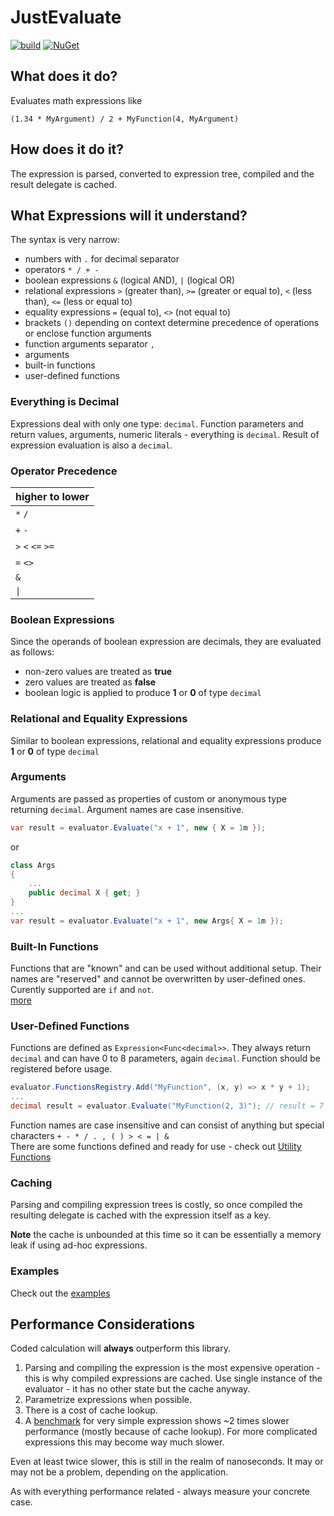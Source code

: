 
# JustEvaluate  

[![build](https://github.com/petar-m/JustEvaluate/actions/workflows//build.yml/badge.svg)](https://github.com/petar-m/JustEvaluate/actions)
[![NuGet](https://img.shields.io/nuget/v/JustEvaluate.svg)](https://www.nuget.org/packages/JustEvaluate)  

## What does it do?

Evaluates math expressions like  

```
(1.34 * MyArgument) / 2 + MyFunction(4, MyArgument)
```  

## How does it do it?  

The expression is parsed, converted to expression tree, compiled and the result delegate is cached.

## What Expressions will it understand?  

The syntax is very narrow:  
 - numbers with `.` for decimal separator
 - operators `* / + - `
 - boolean expressions `&` (logical AND), `|` (logical OR)  
 - relational expressions `>` (greater than), `>=` (greater or equal to), `<` (less than), `<=` (less or equal to)  
 - equality expressions `=` (equal to), `<>` (not equal to)
 - brackets `()` depending on context determine precedence of operations or enclose function arguments
 - function arguments separator `,`
 - arguments
 - built-in functions  
 - user-defined functions
  
### Everything is Decimal  

Expressions deal with only one type: `decimal`. Function parameters and return values, arguments, numeric literals - everything is `decimal`. Result of expression evaluation is also a `decimal`. 

### Operator Precedence  

| higher to lower   |
| ----------------- |
| `*` `/`           |
| `+` `-`           |
| `>` `<` `<=` `>=` |
| `=` `<>`          |
| `&`               |
| `\|`              |


### Boolean Expressions  

Since the operands of boolean expression are decimals, they are evaluated as follows: 
 - non-zero values are treated as **true**
 - zero values are treated as **false**  
 - boolean logic is applied to produce **1** or **0** of type `decimal`  

### Relational and Equality Expressions  

Similar to boolean expressions, relational and equality expressions produce **1** or **0** of type `decimal`  

### Arguments  

Arguments are passed as properties of custom or anonymous type returning `decimal`. Argument names are case insensitive.

```csharp
var result = evaluator.Evaluate("x + 1", new { X = 1m });
```  
or  

```csharp
class Args
{
    ...
    public decimal X { get; }
}
...
var result = evaluator.Evaluate("x + 1", new Args{ X = 1m });
```  

### Built-In Functions  

Functions that are "known" and can be used without additional setup. Their names are "reserved" and cannot be overwritten by user-defined ones.  
Curently supported are `if` and `not`.  
[more](https://github.com/petar-m/JustEvaluate/wiki/Utility-Functions) 

### User-Defined Functions  

Functions are defined as `Expression<Func<decimal>>`. They always return `decimal` and can have 0 to 8 parameters, again `decimal`. Function should be registered before usage.  

```csharp
evaluator.FunctionsRegistry.Add("MyFunction", (x, y) => x * y + 1);
...
decimal result = evaluator.Evaluate("MyFunction(2, 3)"); // result = 7
```  
Function names  are case insensitive and can consist of anything but special characters `+ - * / . , ( ) > < = | &`   
There are some functions defined and ready for use - check out [Utility Functions](https://github.com/petar-m/JustEvaluate/wiki/Utility-Functions)

### Caching  

Parsing and compiling expression trees is costly, so once compiled the resulting delegate is cached with the expression itself as a key.  

**Note** the cache is unbounded at this time so it can be essentially a memory leak if using ad-hoc expressions.  

### Examples  

Check out the [examples](https://github.com/petar-m/JustEvaluate/tree/main/test/JustEvaluate.Examples)

## Performance Considerations  

Coded calculation will **always** outperform this library.  

1. Parsing and compiling the expression is the most expensive operation - this is why compiled expressions are cached. Use single instance of the evaluator - it has no other state but the cache anyway.  
2. Parametrize expressions when possible.
3. There is a cost of cache lookup.
4. A [benchmark](https://github.com/petar-m/JustEvaluate/blob/main/test/JustEvaluate.Benchmark/BasicBenchmark.cs) for very simple expression shows ~2 times slower performance (mostly because of cache lookup). For more complicated expressions this may become way much slower.


Even at least twice slower, this is still in the realm of nanoseconds. It may or may not be a problem, depending on the application.  

As  with everything performance related - always measure your concrete case. 